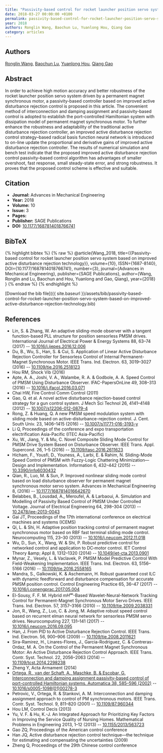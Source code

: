 ```yaml
---
title: "Passivity-based control for rocket launcher position servo system based on improved active disturbance rejection technology"
date: 2018-03-27 00:00:00 +0100
permalink: passivity-based-control-for-rocket-launcher-position-servo-system-based-on-improved-active-disturbance-rejection-technology
year: 2018
authors: Ronglin Wang, Baochun Lu, Yuanlong Hou, Qiang Gao
category: articles
---
```

 
## Authors
[Ronglin Wang](authors/rong-lin-wang), [Baochun Lu](authors/bao-chun-lu), [Yuanlong Hou](authors/yuan-long-hou), [Qiang Gao](authors/qiang-gao)
 
## Abstract
 In order to achieve high motion accuracy and better robustness of the rocket launcher position servo system driven by a permanent magnet synchronous motor, a passivity-based controller based on improved active disturbance rejection control is proposed in this article. The convenient method of interconnection and damping assignment and passivity-based control is adopted to establish the port-controlled Hamiltonian system with dissipation model of permanent magnet synchronous motor. To further enhance the robustness and adaptability of the traditional active disturbance rejection controller, an improved active disturbance rejection control strategy–based radical basis function neural network is introduced to on-line update the proportional and derivative gains of improved active disturbance rejection controller. The results of numerical simulation and bench test indicate that the proposed improved active disturbance rejection control passivity–based control algorithm has advantages of smaller overshoot, fast response, small steady-state error, and strong robustness. It proves that the proposed control scheme is effective and suitable. 
 
## Citation
- **Journal:** Advances in Mechanical Engineering
- **Year:** 2018
- **Volume:** 10
- **Issue:** 3
- **Pages:** 
- **Publisher:** SAGE Publications
- **DOI:** [10.1177/1687814018766741](https://doi.org/10.1177/1687814018766741)
 
## BibTeX
{% highlight bibtex %}
{% raw %}
@article{Wang_2018,
  title={{Passivity-based control for rocket launcher position servo system based on improved active disturbance rejection technology}},
  volume={10},
  ISSN={1687-8140},
  DOI={10.1177/1687814018766741},
  number={3},
  journal={Advances in Mechanical Engineering},
  publisher={SAGE Publications},
  author={Wang, Ronglin and Lu, Baochun and Hou, Yuanlong and Gao, Qiang},
  year={2018}
}
{% endraw %}
{% endhighlight %}
 
[Download the bib file]({{ site.baseurl }}/assets/bib/passivity-based-control-for-rocket-launcher-position-servo-system-based-on-improved-active-disturbance-rejection-technology.bib)
 
## References
- Lin, S. & Zhang, W. An adaptive sliding-mode observer with a tangent function-based PLL structure for position sensorless PMSM drives. International Journal of Electrical Power &amp; Energy Systems 88, 63–74 (2017) -- [10.1016/j.ijepes.2016.12.006](https://doi.org/10.1016/j.ijepes.2016.12.006)
- Du, B., Wu, S., Han, S. & Cui, S. Application of Linear Active Disturbance Rejection Controller for Sensorless Control of Internal Permanent-Magnet Synchronous Motor. IEEE Trans. Ind. Electron. 63, 3019–3027 (2016) -- [10.1109/tie.2016.2518123](https://doi.org/10.1109/tie.2016.2518123)
- Hou RM, Shock Vib (2016)
- Apte, A. A., Joshi, V. A., Walambe, R. A. & Godbole, A. A. Speed Control of PMSM Using Disturbance Observer. IFAC-PapersOnLine 49, 308–313 (2016) -- [10.1016/j.ifacol.2016.03.071](https://doi.org/10.1016/j.ifacol.2016.03.071)
- Chai HW, Fire Control Comm Control (2011)
- Gao, Q. et al. A novel active disturbance rejection-based control strategy for a gun control system. J Mech Sci Technol 26, 4141–4148 (2012) -- [10.1007/s12206-012-0879-4](https://doi.org/10.1007/s12206-012-0879-4)
- Rong, Z. & Huang, Q. A new PMSM speed modulation system with sliding mode based on active-disturbance-rejection control. J. Cent. South Univ. 23, 1406–1415 (2016) -- [10.1007/s11771-016-3193-y](https://doi.org/10.1007/s11771-016-3193-y)
- Li Q, Proceedings of the conference and expo transportation electrification Asia-Pacific (ITEC Asia-Pacific)
- Xu, W., Jiang, Y. & Mu, C. Novel Composite Sliding Mode Control for PMSM Drive System Based on Disturbance Observer. IEEE Trans. Appl. Supercond. 26, 1–5 (2016) -- [10.1109/tasc.2016.2611623](https://doi.org/10.1109/tasc.2016.2611623)
- Hicham, F., Yousfi, D., Youness, A., Larbi, E. & Rahim, N. Sliding-Mode Speed Control of PMSM with Fuzzy-Logic Chattering Minimization—Design and Implementation. Information 6, 432–442 (2015) -- [10.3390/info6030432](https://doi.org/10.3390/info6030432)
- Qian, R., Luo, M. & Sun, P. Improved nonlinear sliding mode control based on load disturbance observer for permanent magnet synchronous motor servo system. Advances in Mechanical Engineering 8, (2016) -- [10.1177/1687814016642670](https://doi.org/10.1177/1687814016642670)
- Belabbes, B., Lousdad, A., Meroufel, A. & Larbaoui, A. Simulation and Modelling of Passivity Based Control of PMSM Under Controlled Voltage. Journal of Electrical Engineering 64, 298–304 (2013) -- [10.2478/jee-2013-0043](https://doi.org/10.2478/jee-2013-0043)
- Gai JT, Proceedings of the 17th international conference on electrical machines and systems (ICEMS)
- Qi, L. & Shi, H. Adaptive position tracking control of permanent magnet synchronous motor based on RBF fast terminal sliding mode control. Neurocomputing 115, 23–30 (2013) -- [10.1016/j.neucom.2012.11.018](https://doi.org/10.1016/j.neucom.2012.11.018)
- Wu, D., Sun, X., Wang, W. & Shi, P. Robust predictive control for networked control and application to DC‐motor control. IET Control Theory &amp;amp; Appl 8, 1312–1320 (2014) -- [10.1049/iet-cta.2013.0901](https://doi.org/10.1049/iet-cta.2013.0901)
- Mynar, Z., Vesely, L. & Vaclavek, P. PMSM Model Predictive Control With Field-Weakening Implementation. IEEE Trans. Ind. Electron. 63, 5156–5166 (2016) -- [10.1109/tie.2016.2558165](https://doi.org/10.1109/tie.2016.2558165)
- Mandra, S., Galkowski, K. & Aschemann, H. Robust guaranteed cost ILC with dynamic feedforward and disturbance compensation for accurate PMSM position control. Control Engineering Practice 65, 36–47 (2017) -- [10.1016/j.conengprac.2017.05.004](https://doi.org/10.1016/j.conengprac.2017.05.004)
- El-Sousy, F. F. M. Hybrid ${m H}^{\infty}$-Based Wavelet-Neural-Network Tracking Control for Permanent-Magnet Synchronous Motor Servo Drives. IEEE Trans. Ind. Electron. 57, 3157–3166 (2010) -- [10.1109/tie.2009.2038331](https://doi.org/10.1109/tie.2009.2038331)
- Jon, R., Wang, Z., Luo, C. & Jong, M. Adaptive robust speed control based on recurrent elman neural network for sensorless PMSM servo drives. Neurocomputing 227, 131–141 (2017) -- [10.1016/j.neucom.2016.09.095](https://doi.org/10.1016/j.neucom.2016.09.095)
- Han, J. From PID to Active Disturbance Rejection Control. IEEE Trans. Ind. Electron. 56, 900–906 (2009) -- [10.1109/tie.2008.2011621](https://doi.org/10.1109/tie.2008.2011621)
- Sira-Ramirez, H., Linares-Flores, J., Garcia-Rodriguez, C. & Contreras-Ordaz, M. A. On the Control of the Permanent Magnet Synchronous Motor: An Active Disturbance Rejection Control Approach. IEEE Trans. Contr. Syst. Technol. 22, 2056–2063 (2014) -- [10.1109/tcst.2014.2298238](https://doi.org/10.1109/tcst.2014.2298238)
- Zheng Y, Acta Armament (2014)
- [Ortega, R., van der Schaft, A., Maschke, B. & Escobar, G. Interconnection and damping assignment passivity-based control of port-controlled Hamiltonian systems. Automatica 38, 585–596 (2002)](interconnection-and-damping-assignment-passivity-based-control-of-port-controlled-hamiltonian-systems) -- [10.1016/s0005-1098(01)00278-3](https://doi.org/10.1016/s0005-1098(01)00278-3)
- Petrovic, V., Ortega, R. & Stankovi, A. M. Interconnection and damping assignment approach to control of PM synchronous motors. IEEE Trans. Contr. Syst. Technol. 9, 811–820 (2001) -- [10.1109/87.960344](https://doi.org/10.1109/87.960344)
- Hou LM, Control Decis (2013)
- Yu, V. F. & Hu, K.-J. An Integrated Approach for Prioritizing Key Factors in Improving the Service Quality of Nursing Homes. Mathematical Problems in Engineering 2013, 1–12 (2013) -- [10.1155/2013/563723](https://doi.org/10.1155/2013/563723)
- Gao ZQ, Proceedings of the American control conference
- Han JQ, Active disturbance rejection control technique—the technique for estimating and compensating the uncertainties (2009)
- Zheng Q, Proceedings of the 29th Chinese control conference

